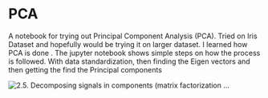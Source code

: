 # PCA
A notebook for trying out Principal Component Analysis (PCA).
Tried on Iris Dataset and hopefully would be trying it on larger dataset. I learned how PCA is done .
The jupyter notebook shows simple steps on how the process is followed. 
With data standardization, then finding the Eigen vectors and then getting the find the Principal components

![2.5. Decomposing signals in components (matrix factorization ...](https://scikit-learn.org/stable/_images/sphx_glr_plot_pca_vs_lda_0011.png)
